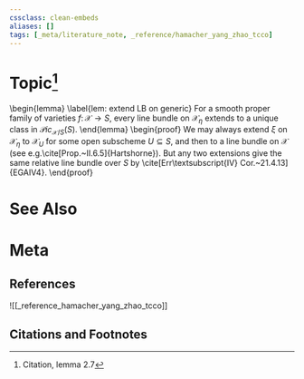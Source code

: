 ```yaml
---
cssclass: clean-embeds
aliases: []
tags: [_meta/literature_note, _reference/hamacher_yang_zhao_tcco]
---
```

# Topic[^1]
\begin{lemma}
\label{lem: extend LB on generic}
For a smooth proper family of varieties $f \colon \mathcal{X} \to S$, every line bundle on $\mathcal{X}_\eta$ extends to a unique class in $\mathscr{P}ic_{\mathcal{X}/S}(S)$. 
\end{lemma}
\begin{proof}
We may always extend $\xi$ on $\mathcal{X}_\eta$ to $\mathcal{X}_U$ for some open subscheme $U \subseteq S$, and then to a line bundle on $\mathcal{X}$ (see e.g.\cite[Prop.~II.6.5]{Hartshorne}). But any two extensions give the same relative line bundle over $S$ by \cite[Err\textsubscript{IV} Cor.~21.4.13]{EGAIV4}. 
\end{proof}

# See Also

# Meta
## References
![[_reference_hamacher_yang_zhao_tcco]]


## Citations and Footnotes
[^1]: Citation, lemma 2.7
